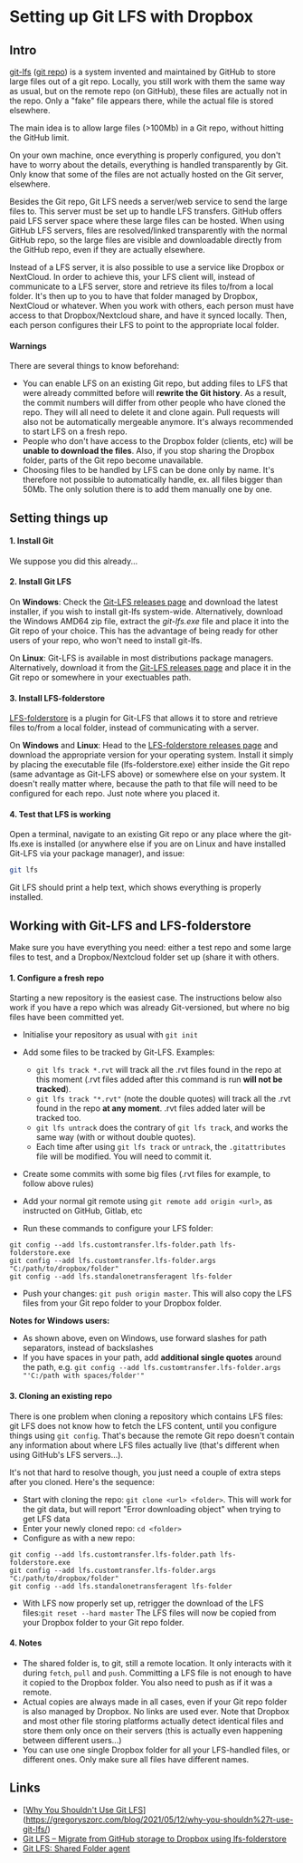 # Setting up Git LFS with Dropbox



## Intro

[git-lfs](https://git-lfs.github.com/) ([git repo](https://github.com/git-lfs/git-lfs)) is a system invented and maintained by GitHub to store large files out of a git repo. Locally, you still work with them the same way as usual, but on the remote repo (on GitHub), these files are actually not in the repo. Only a "fake" file appears there, while the actual file is stored elsewhere.

The main idea is to allow large files (>100Mb) in a Git repo, without hitting the GitHub limit.

On your own machine, once everything is properly configured, you don't have to worry about the details, everything is handled transparently by Git. Only know that some of the files are not actually hosted on the Git server, elsewhere.

Besides the Git repo, Git LFS needs a server/web service to send the large files to. This server must be set up to handle LFS transfers. GitHub offers paid LFS server space where these large files can be hosted. When using GitHub LFS servers, files are resolved/linked transparently with the normal GitHub repo, so the large files are visible and downloadable directly from the GitHub repo, even if they are actually elsewhere.

Instead of a LFS server, it is also possible to use a service like Dropbox or NextCloud. In order to achieve this, your LFS client will, instead of communicate to a LFS server, store and retrieve its files to/from a local folder. It's then up to you to have that folder managed by Dropbox, NextCloud or whatever. When you work with others, each person must have access to that Dropbox/Nextcloud share, and have it synced locally. Then, each person configures their LFS to point to the appropriate local folder.

#### Warnings

There are several things to know beforehand:

* You can enable LFS on an existing Git repo, but adding files to LFS that were already committed before will **rewrite the Git history**. As a result, the commit numbers will differ from other people who have cloned the repo. They will all need to delete it and clone again. Pull requests will also not be automatically mergeable anymore. It's always recommended to start LFS on a fresh repo.
* People who don't have access to the Dropbox folder (clients, etc) will be **unable to download the files**.  Also, if you stop sharing the Dropbox folder, parts of the Git repo become unavailable.
* Choosing files to be handled by LFS can be done only by name. It's therefore not possible to automatically handle, ex. all files bigger than 50Mb. The only solution there is to add them manually one by one.





## Setting things up

#### 1. Install Git

We suppose you did this already...

#### 2. Install Git LFS

On **Windows**: Check the [Git-LFS releases page](https://github.com/git-lfs/git-lfs/releases) and download the latest installer, if you wish to install git-lfs system-wide. Alternatively, download the Windows AMD64 zip file, extract the *git-lfs.exe* file and place it into the Git repo of your choice. This has the advantage of being ready for other users of your repo, who won't need to install git-lfs.

On **Linux**: Git-LFS is available in most distributions package managers. Alternatively, download it from the [Git-LFS releases page](https://github.com/git-lfs/git-lfs/releases) and place it in the Git repo or somewhere in your exectuables path.

#### 3. Install LFS-folderstore

[LFS-folderstore](https://github.com/sinbad/lfs-folderstore) is a plugin for Git-LFS that allows it to store and retrieve files to/from a local folder, instead of communicating with a server.

On **Windows** and **Linux**: Head to the [LFS-folderstore releases page](https://github.com/sinbad/lfs-folderstore/releases) and download the appropriate version for your operating system. Install it simply by placing the executable file (lfs-folderstore.exe) either inside the  Git repo (same advantage as Git-LFS above) or somewhere else on your system. It doesn't really matter where, because the path to that file will need to be configured for each repo. Just note where you placed it.

#### 4. Test that LFS is working

Open a terminal, navigate to an existing Git repo or any place where the git-lfs.exe is installed (or anywhere else if you are on Linux and have installed Git-LFS via your package manager), and issue:

```bash
git lfs
```

Git LFS should print a help text, which shows everything is properly installed.



## Working with Git-LFS and LFS-folderstore

Make sure you have everything you need: either a test repo and some large files to test, and a Dropbox/Nextcloud folder set up (share it with others.

#### 1. Configure a fresh repo 

Starting a new repository is the easiest case. The instructions below also work if you have a repo which was already Git-versioned, but where no big files have been committed yet.

* Initialise your repository as usual with `git init`
* Add some files to be tracked by Git-LFS. Examples:
    * `git lfs track *.rvt` will track all the .rvt files found in the repo at this moment (.rvt files added after this command is run **will not be tracked**).
    * `git lfs track "*.rvt"` (note the double quotes) will track all the .rvt found in the repo **at any moment**. .rvt files added later will be tracked too.
    * `git lfs untrack` does the contrary of `git lfs track`, and works the same way (with or without double quotes).
    * Each time after using `git lfs track` or `untrack`, the `.gitattributes` file will be modified. You will need to commit it.

* Create some commits with some big files (.rvt files for example, to follow above rules)
* Add your normal git remote using `git remote add origin <url>`, as instructed on GitHub, Gitlab, etc
* Run these commands to configure your LFS folder:
```
git config --add lfs.customtransfer.lfs-folder.path lfs-folderstore.exe
git config --add lfs.customtransfer.lfs-folder.args "C:/path/to/dropbox/folder"
git config --add lfs.standalonetransferagent lfs-folder
```
* Push your changes: `git push origin master`. This will also copy the LFS files from your Git repo folder to your Dropbox folder.

**Notes for Windows users:**

* As shown above, even on Windows, use forward slashes for path separators, instead of backslashes
* If you have spaces in your path, add **additional single quotes** around the path, e.g. `git config --add lfs.customtransfer.lfs-folder.args "'C:/path with spaces/folder'"`

#### 3. Cloning an existing repo

There is one problem when cloning a repository which contains LFS files: git LFS does not know how to fetch the LFS content, until you configure things using `git config`. That's because the remote Git repo doesn't contain any information about where LFS files actually live  (that's different when using GitHub's LFS servers...).

It's not that hard to resolve though, you just need a couple of extra steps after you cloned. Here's the sequence:

* Start with cloning the repo: `git clone <url> <folder>`. This will work for the git data, but will report "Error downloading object" when trying to get LFS data
* Enter your newly cloned repo: `cd <folder>` 
* Configure as with a new repo:
```
git config --add lfs.customtransfer.lfs-folder.path lfs-folderstore.exe
git config --add lfs.customtransfer.lfs-folder.args "C:/path/to/dropbox/folder"
git config --add lfs.standalonetransferagent lfs-folder
```


* With LFS now properly set up,  retrigger the download of the LFS files:`git reset --hard master` The LFS files will now be copied from your Dropbox folder to your Git repo folder.

#### 4. Notes

* The shared folder is, to git, still a remote location. It only interacts with it during `fetch`, `pull` and `push`. Committing a LFS file is not enough to have it copied to the Dropbox folder. You also need to push as if it was a remote.
* Actual copies are always made in all cases, even if your Git repo folder is also managed by Dropbox. No links are used ever. Note that Dropbox and most other file storing platforms actually detect identical files and store them only once on their servers (this is actually even happening between different users...)
* You can use one single Dropbox folder for all your LFS-handled files, or different ones. Only make sure all files have different names.



## Links

* [[Why You Shouldn't Use Git LFS](https://gregoryszorc.com/blog/2021/05/12/why-you-shouldn't-use-git-lfs)](https://gregoryszorc.com/blog/2021/05/12/why-you-shouldn%27t-use-git-lfs/)
* [Git LFS – Migrate from GitHub storage to Dropbox using lfs-folderstore](https://www.aurumnova.com/life-hacks/git-lfs-migrate-from-github-storeage-to-dropbox-using-lfs-folderstore/)
* [Git LFS: Shared Folder agent](https://github.com/sinbad/lfs-folderstore)
